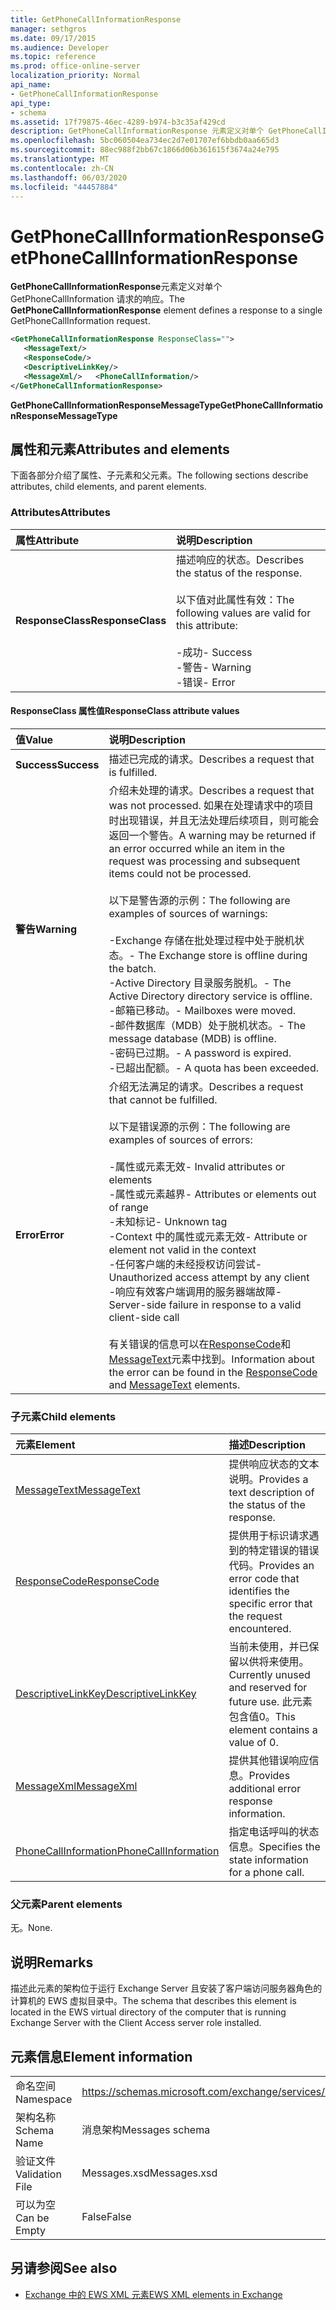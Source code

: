 ```yaml
---
title: GetPhoneCallInformationResponse
manager: sethgros
ms.date: 09/17/2015
ms.audience: Developer
ms.topic: reference
ms.prod: office-online-server
localization_priority: Normal
api_name:
- GetPhoneCallInformationResponse
api_type:
- schema
ms.assetid: 17f79875-46ec-4289-b974-b3c35af429cd
description: GetPhoneCallInformationResponse 元素定义对单个 GetPhoneCallInformation 请求的响应。
ms.openlocfilehash: 5bc060504ea734ec2d7e01707ef6bbdb0aa665d3
ms.sourcegitcommit: 88ec988f2bb67c1866d06b361615f3674a24e795
ms.translationtype: MT
ms.contentlocale: zh-CN
ms.lasthandoff: 06/03/2020
ms.locfileid: "44457884"
---
```

# <a name="getphonecallinformationresponse"></a><span data-ttu-id="42fff-103">GetPhoneCallInformationResponse</span><span class="sxs-lookup"><span data-stu-id="42fff-103">GetPhoneCallInformationResponse</span></span>

<span data-ttu-id="42fff-104">**GetPhoneCallInformationResponse**元素定义对单个 GetPhoneCallInformation 请求的响应。</span><span class="sxs-lookup"><span data-stu-id="42fff-104">The **GetPhoneCallInformationResponse** element defines a response to a single GetPhoneCallInformation request.</span></span> 
  
```xml
<GetPhoneCallInformationResponse ResponseClass="">
   <MessageText/>
   <ResponseCode/>
   <DescriptiveLinkKey/>
   <MessageXml/>   <PhoneCallInformation/>
</GetPhoneCallInformationResponse>
```

 <span data-ttu-id="42fff-105">**GetPhoneCallInformationResponseMessageType**</span><span class="sxs-lookup"><span data-stu-id="42fff-105">**GetPhoneCallInformationResponseMessageType**</span></span>
## <a name="attributes-and-elements"></a><span data-ttu-id="42fff-106">属性和元素</span><span class="sxs-lookup"><span data-stu-id="42fff-106">Attributes and elements</span></span>

<span data-ttu-id="42fff-107">下面各部分介绍了属性、子元素和父元素。</span><span class="sxs-lookup"><span data-stu-id="42fff-107">The following sections describe attributes, child elements, and parent elements.</span></span>
  
### <a name="attributes"></a><span data-ttu-id="42fff-108">Attributes</span><span class="sxs-lookup"><span data-stu-id="42fff-108">Attributes</span></span>

|<span data-ttu-id="42fff-109">**属性**</span><span class="sxs-lookup"><span data-stu-id="42fff-109">**Attribute**</span></span>|<span data-ttu-id="42fff-110">**说明**</span><span class="sxs-lookup"><span data-stu-id="42fff-110">**Description**</span></span>|
|:-----|:-----|
|<span data-ttu-id="42fff-111">**ResponseClass**</span><span class="sxs-lookup"><span data-stu-id="42fff-111">**ResponseClass**</span></span> <br/> | <span data-ttu-id="42fff-112">描述响应的状态。</span><span class="sxs-lookup"><span data-stu-id="42fff-112">Describes the status of the response.</span></span> <br/><br/><span data-ttu-id="42fff-113">以下值对此属性有效：</span><span class="sxs-lookup"><span data-stu-id="42fff-113">The following values are valid for this attribute:</span></span> <br/> <br/><span data-ttu-id="42fff-114">-成功</span><span class="sxs-lookup"><span data-stu-id="42fff-114">-  Success</span></span>  <br/><span data-ttu-id="42fff-115">-警告</span><span class="sxs-lookup"><span data-stu-id="42fff-115">-  Warning</span></span>  <br/><span data-ttu-id="42fff-116">-错误</span><span class="sxs-lookup"><span data-stu-id="42fff-116">-  Error</span></span>  <br/> |
   
#### <a name="responseclass-attribute-values"></a><span data-ttu-id="42fff-117">ResponseClass 属性值</span><span class="sxs-lookup"><span data-stu-id="42fff-117">ResponseClass attribute values</span></span>

|<span data-ttu-id="42fff-118">**值**</span><span class="sxs-lookup"><span data-stu-id="42fff-118">**Value**</span></span>|<span data-ttu-id="42fff-119">**说明**</span><span class="sxs-lookup"><span data-stu-id="42fff-119">**Description**</span></span>|
|:-----|:-----|
|<span data-ttu-id="42fff-120">**Success**</span><span class="sxs-lookup"><span data-stu-id="42fff-120">**Success**</span></span> <br/> |<span data-ttu-id="42fff-121">描述已完成的请求。</span><span class="sxs-lookup"><span data-stu-id="42fff-121">Describes a request that is fulfilled.</span></span>  <br/> |
|<span data-ttu-id="42fff-122">**警告**</span><span class="sxs-lookup"><span data-stu-id="42fff-122">**Warning**</span></span> <br/> | <span data-ttu-id="42fff-123">介绍未处理的请求。</span><span class="sxs-lookup"><span data-stu-id="42fff-123">Describes a request that was not processed.</span></span> <span data-ttu-id="42fff-124">如果在处理请求中的项目时出现错误，并且无法处理后续项目，则可能会返回一个警告。</span><span class="sxs-lookup"><span data-stu-id="42fff-124">A warning may be returned if an error occurred while an item in the request was processing and subsequent items could not be processed.</span></span><br/><br/> <span data-ttu-id="42fff-125">以下是警告源的示例：</span><span class="sxs-lookup"><span data-stu-id="42fff-125">The following are examples of sources of warnings:</span></span> <br/> <br/><span data-ttu-id="42fff-126">-Exchange 存储在批处理过程中处于脱机状态。</span><span class="sxs-lookup"><span data-stu-id="42fff-126">-  The Exchange store is offline during the batch.</span></span>  <br/><span data-ttu-id="42fff-127">-Active Directory 目录服务脱机。</span><span class="sxs-lookup"><span data-stu-id="42fff-127">-  The Active Directory directory service is offline.</span></span>  <br/><span data-ttu-id="42fff-128">-邮箱已移动。</span><span class="sxs-lookup"><span data-stu-id="42fff-128">-  Mailboxes were moved.</span></span>  <br/><span data-ttu-id="42fff-129">-邮件数据库（MDB）处于脱机状态。</span><span class="sxs-lookup"><span data-stu-id="42fff-129">-  The message database (MDB) is offline.</span></span>  <br/><span data-ttu-id="42fff-130">-密码已过期。</span><span class="sxs-lookup"><span data-stu-id="42fff-130">-  A password is expired.</span></span>  <br/><span data-ttu-id="42fff-131">-已超出配额。</span><span class="sxs-lookup"><span data-stu-id="42fff-131">-  A quota has been exceeded.</span></span>  <br/> |
|<span data-ttu-id="42fff-132">**Error**</span><span class="sxs-lookup"><span data-stu-id="42fff-132">**Error**</span></span> <br/> | <span data-ttu-id="42fff-133">介绍无法满足的请求。</span><span class="sxs-lookup"><span data-stu-id="42fff-133">Describes a request that cannot be fulfilled.</span></span> <br/><br/><span data-ttu-id="42fff-134">以下是错误源的示例：</span><span class="sxs-lookup"><span data-stu-id="42fff-134">The following are examples of sources of errors:</span></span>  <br/><br/><span data-ttu-id="42fff-135">-属性或元素无效</span><span class="sxs-lookup"><span data-stu-id="42fff-135">-  Invalid attributes or elements</span></span>  <br/><span data-ttu-id="42fff-136">-属性或元素越界</span><span class="sxs-lookup"><span data-stu-id="42fff-136">-  Attributes or elements out of range</span></span>  <br/><span data-ttu-id="42fff-137">-未知标记</span><span class="sxs-lookup"><span data-stu-id="42fff-137">-  Unknown tag</span></span>  <br/><span data-ttu-id="42fff-138">-Context 中的属性或元素无效</span><span class="sxs-lookup"><span data-stu-id="42fff-138">-  Attribute or element not valid in the context</span></span>  <br/><span data-ttu-id="42fff-139">-任何客户端的未经授权访问尝试</span><span class="sxs-lookup"><span data-stu-id="42fff-139">-  Unauthorized access attempt by any client</span></span>  <br/><span data-ttu-id="42fff-140">-响应有效客户端调用的服务器端故障</span><span class="sxs-lookup"><span data-stu-id="42fff-140">-  Server-side failure in response to a valid client-side call</span></span>  <br/><br/>  <span data-ttu-id="42fff-141">有关错误的信息可以在[ResponseCode](responsecode.md)和[MessageText](messagetext.md)元素中找到。</span><span class="sxs-lookup"><span data-stu-id="42fff-141">Information about the error can be found in the [ResponseCode](responsecode.md) and [MessageText](messagetext.md) elements.</span></span>  <br/> |
   
### <a name="child-elements"></a><span data-ttu-id="42fff-142">子元素</span><span class="sxs-lookup"><span data-stu-id="42fff-142">Child elements</span></span>

|<span data-ttu-id="42fff-143">**元素**</span><span class="sxs-lookup"><span data-stu-id="42fff-143">**Element**</span></span>|<span data-ttu-id="42fff-144">**描述**</span><span class="sxs-lookup"><span data-stu-id="42fff-144">**Description**</span></span>|
|:-----|:-----|
|[<span data-ttu-id="42fff-145">MessageText</span><span class="sxs-lookup"><span data-stu-id="42fff-145">MessageText</span></span>](messagetext.md) <br/> |<span data-ttu-id="42fff-146">提供响应状态的文本说明。</span><span class="sxs-lookup"><span data-stu-id="42fff-146">Provides a text description of the status of the response.</span></span>  <br/> |
|[<span data-ttu-id="42fff-147">ResponseCode</span><span class="sxs-lookup"><span data-stu-id="42fff-147">ResponseCode</span></span>](responsecode.md) <br/> |<span data-ttu-id="42fff-148">提供用于标识请求遇到的特定错误的错误代码。</span><span class="sxs-lookup"><span data-stu-id="42fff-148">Provides an error code that identifies the specific error that the request encountered.</span></span>  <br/> |
|[<span data-ttu-id="42fff-149">DescriptiveLinkKey</span><span class="sxs-lookup"><span data-stu-id="42fff-149">DescriptiveLinkKey</span></span>](descriptivelinkkey.md) <br/> |<span data-ttu-id="42fff-150">当前未使用，并已保留以供将来使用。</span><span class="sxs-lookup"><span data-stu-id="42fff-150">Currently unused and reserved for future use.</span></span> <span data-ttu-id="42fff-151">此元素包含值0。</span><span class="sxs-lookup"><span data-stu-id="42fff-151">This element contains a value of 0.</span></span>  <br/> |
|[<span data-ttu-id="42fff-152">MessageXml</span><span class="sxs-lookup"><span data-stu-id="42fff-152">MessageXml</span></span>](messagexml.md) <br/> |<span data-ttu-id="42fff-153">提供其他错误响应信息。</span><span class="sxs-lookup"><span data-stu-id="42fff-153">Provides additional error response information.</span></span>  <br/> |
|[<span data-ttu-id="42fff-154">PhoneCallInformation</span><span class="sxs-lookup"><span data-stu-id="42fff-154">PhoneCallInformation</span></span>](phonecallinformation.md) <br/> |<span data-ttu-id="42fff-155">指定电话呼叫的状态信息。</span><span class="sxs-lookup"><span data-stu-id="42fff-155">Specifies the state information for a phone call.</span></span>  <br/> |
   
### <a name="parent-elements"></a><span data-ttu-id="42fff-156">父元素</span><span class="sxs-lookup"><span data-stu-id="42fff-156">Parent elements</span></span>

<span data-ttu-id="42fff-157">无。</span><span class="sxs-lookup"><span data-stu-id="42fff-157">None.</span></span>
  
## <a name="remarks"></a><span data-ttu-id="42fff-158">说明</span><span class="sxs-lookup"><span data-stu-id="42fff-158">Remarks</span></span>

<span data-ttu-id="42fff-159">描述此元素的架构位于运行 Exchange Server 且安装了客户端访问服务器角色的计算机的 EWS 虚拟目录中。</span><span class="sxs-lookup"><span data-stu-id="42fff-159">The schema that describes this element is located in the EWS virtual directory of the computer that is running Exchange Server with the Client Access server role installed.</span></span>
  
## <a name="element-information"></a><span data-ttu-id="42fff-160">元素信息</span><span class="sxs-lookup"><span data-stu-id="42fff-160">Element information</span></span>

|||
|:-----|:-----|
|<span data-ttu-id="42fff-161">命名空间</span><span class="sxs-lookup"><span data-stu-id="42fff-161">Namespace</span></span>  <br/> |https://schemas.microsoft.com/exchange/services/2006/messages  <br/> |
|<span data-ttu-id="42fff-162">架构名称</span><span class="sxs-lookup"><span data-stu-id="42fff-162">Schema Name</span></span>  <br/> |<span data-ttu-id="42fff-163">消息架构</span><span class="sxs-lookup"><span data-stu-id="42fff-163">Messages schema</span></span>  <br/> |
|<span data-ttu-id="42fff-164">验证文件</span><span class="sxs-lookup"><span data-stu-id="42fff-164">Validation File</span></span>  <br/> |<span data-ttu-id="42fff-165">Messages.xsd</span><span class="sxs-lookup"><span data-stu-id="42fff-165">Messages.xsd</span></span>  <br/> |
|<span data-ttu-id="42fff-166">可以为空</span><span class="sxs-lookup"><span data-stu-id="42fff-166">Can be Empty</span></span>  <br/> |<span data-ttu-id="42fff-167">False</span><span class="sxs-lookup"><span data-stu-id="42fff-167">False</span></span>  <br/> |
   
## <a name="see-also"></a><span data-ttu-id="42fff-168">另请参阅</span><span class="sxs-lookup"><span data-stu-id="42fff-168">See also</span></span>

- [<span data-ttu-id="42fff-169">Exchange 中的 EWS XML 元素</span><span class="sxs-lookup"><span data-stu-id="42fff-169">EWS XML elements in Exchange</span></span>](ews-xml-elements-in-exchange.md)

